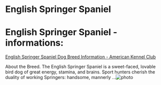 # English Springer Spaniel

# English Springer Spaniel - informations:

[English Springer Spaniel Dog Breed Information - American Kennel Club](https://www.akc.org/dog-breeds/English-springer-spaniel/)

About the Breed. The English Springer Spaniel is a sweet-faced, lovable bird dog of great energy, stamina, and brains. Sport hunters cherish the duality of working Springers: handsome, mannerly ...![photo](https://www.alcazar.in/UserUploads/Editted-Images/JhMpTe7BjRioSquMRNjX.jpg)